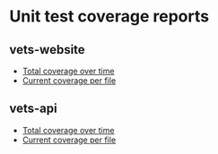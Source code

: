 # Unit test coverage reports

## vets-website

- [Total coverage over time](https://codeclimate.com/github/department-of-veterans-affairs/vets-website/trends/test_coverage_total)
- [Current coverage per file](https://codeclimate.com/github/department-of-veterans-affairs/vets-website/code?sort=-test_coverage)

## vets-api

- [Total coverage over time](https://codeclimate.com/github/department-of-veterans-affairs/vets-api/trends/test_coverage_total)
- [Current coverage per file](https://codeclimate.com/github/department-of-veterans-affairs/vets-api/code?sort=-test_coverage)
